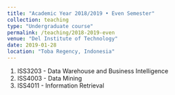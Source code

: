 ```yaml
---
title: "Academic Year 2018/2019 • Even Semester"
collection: teaching
type: "Undergraduate course"
permalink: /teaching/2018-2019-even
venue: "Del Institute of Technology"
date: 2019-01-28
location: "Toba Regency, Indonesia"
---
```


1. ISS3203 - Data Warehouse and Business Intelligence
2. ISS4003 - Data Mining
3. ISS4011 - Information Retrieval